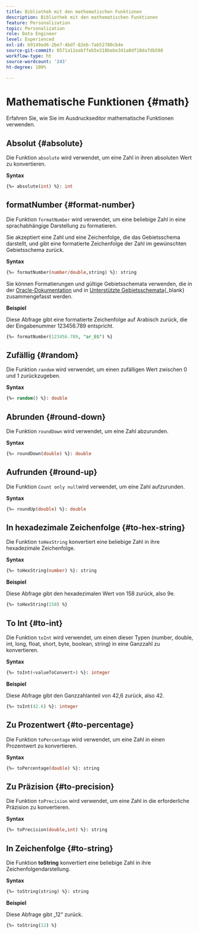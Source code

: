 ```yaml
---
title: Bibliothek mit den mathematischen Funktionen
description: Bibliothek mit den mathematischen Funktionen
feature: Personalization
topic: Personalization
role: Data Engineer
level: Experienced
exl-id: b9149ad6-2be7-4bdf-82eb-7ab52780cb4e
source-git-commit: 0571a11eabffeb5e318bebe341a8df18da7db598
workflow-type: ht
source-wordcount: '243'
ht-degree: 100%

---
```


# Mathematische Funktionen {#math}

Erfahren Sie, wie Sie im Ausdruckseditor mathematische Funktionen verwenden.

## Absolut {#absolute}

Die Funktion `absolute` wird verwendet, um eine Zahl in ihren absoluten Wert zu konvertieren.

**Syntax**

```sql
{%= absolute(int) %}: int
```

## formatNumber {#format-number}

Die Funktion `formatNumber` wird verwendet, um eine beliebige Zahl in eine sprachabhängige Darstellung zu formatieren.

Sie akzeptiert eine Zahl und eine Zeichenfolge, die das Gebietsschema darstellt, und gibt eine formatierte Zeichenfolge der Zahl im gewünschten Gebietsschema zurück.

**Syntax**

```sql
{%= formatNumber(number/double,string) %}: string
```

Sie können Formatierungen und gültige Gebietsschemata verwenden, die in der [Oracle-Dokumentation](https://docs.oracle.com/javase/8/docs/api/java/util/Locale.html) und in [Unterstützte Gebietsschemata](https://www.oracle.com/java/technologies/javase/jdk11-suported-locales.html){_blank} zusammengefasst werden.

**Beispiel**

Diese Abfrage gibt eine formatierte Zeichenfolge auf Arabisch zurück, die der Eingabenummer 123456.789 entspricht.

```sql
{%= formatNumber(123456.789, "ar_EG") %}
```

## Zufällig {#random}

Die Funktion `random` wird verwendet, um einen zufälligen Wert zwischen 0 und 1 zurückzugeben.

**Syntax**

```sql
{%= random() %}: double
```

## Abrunden {#round-down}

Die Funktion `roundDown` wird verwendet, um eine Zahl abzurunden.

**Syntax**

```sql
{%= roundDown(double) %}: double
```

## Aufrunden {#round-up}

Die Funktion `Count only null`wird verwendet, um eine Zahl aufzurunden.

**Syntax**

```sql
{%= roundUp(double) %}: double
```

## In hexadezimale Zeichenfolge {#to-hex-string}

Die Funktion `toHexString` konvertiert eine beliebige Zahl in ihre hexadezimale Zeichenfolge.

**Syntax**

```sql
{%= toHexString(number) %}: string
```

**Beispiel**

Diese Abfrage gibt den hexadezimalen Wert von 158 zurück, also 9e.

```sql
{%= toHexString(158) %}
```

## To Int {#to-int}

Die Funktion `toInt` wird verwendet, um einen dieser Typen (number, double, int, long, float, short, byte, boolean, string) in eine Ganzzahl zu konvertieren.

**Syntax**

```sql
{%= toInt(<valueToConvert>) %}: integer
```

**Beispiel**

Diese Abfrage gibt den Ganzzahlanteil von 42,6 zurück, also 42.

```sql
{%= toInt(42.6) %}: integer
```

## Zu Prozentwert {#to-percentage}

Die Funktion `toPercentage` wird verwendet, um eine Zahl in einen Prozentwert zu konvertieren.

**Syntax**

```sql
{%= toPercentage(double) %}: string
```

## Zu Präzision {#to-precision}

Die Funktion `toPrecision` wird verwendet, um eine Zahl in die erforderliche Präzision zu konvertieren.

**Syntax**

```sql
{%= toPrecision(double,int) %}: string
```

## In Zeichenfolge {#to-string}

Die Funktion **toString** konvertiert eine beliebige Zahl in ihre Zeichenfolgendarstellung.

**Syntax**

```sql
{%= toString(string) %}: string
```

**Beispiel**

Diese Abfrage gibt „12“ zurück.

```sql
{%= toString(12) %} 
```

